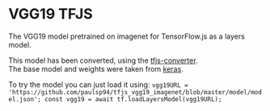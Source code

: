 # VGG19 TFJS

The VGG19 model pretrained on imagenet for TensorFlow.js as a layers model.

This model has been converted, using the [tfjs-converter][1].  
The base model and weights were taken from [keras][2].

To try the model you can just load it using: 
`
vgg19URL = 'https://github.com/paulsp94/tfjs_vgg19_imagenet/blob/master/model/model.json';
const vgg19 = await tf.loadLayersModel(vgg19URL);
`

[1]: https://www.npmjs.com/package/@tensorflow/tfjs-converter
[2]: https://keras.io/applications/#vgg19
